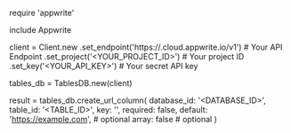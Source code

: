 require 'appwrite'

include Appwrite

client = Client.new
    .set_endpoint('https://<REGION>.cloud.appwrite.io/v1') # Your API Endpoint
    .set_project('<YOUR_PROJECT_ID>') # Your project ID
    .set_key('<YOUR_API_KEY>') # Your secret API key

tables_db = TablesDB.new(client)

result = tables_db.create_url_column(
    database_id: '<DATABASE_ID>',
    table_id: '<TABLE_ID>',
    key: '',
    required: false,
    default: 'https://example.com', # optional
    array: false # optional
)
